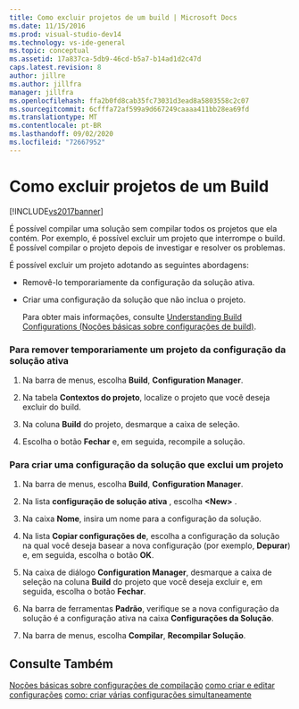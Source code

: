 ```yaml
---
title: Como excluir projetos de um build | Microsoft Docs
ms.date: 11/15/2016
ms.prod: visual-studio-dev14
ms.technology: vs-ide-general
ms.topic: conceptual
ms.assetid: 17a837ca-5db9-46cd-b5a7-b14ad1d2c47d
caps.latest.revision: 8
author: jillre
ms.author: jillfra
manager: jillfra
ms.openlocfilehash: ffa2b0fd8cab35fc73031d3ead8a5803558c2c07
ms.sourcegitcommit: 6cfffa72af599a9d667249caaaa411bb28ea69fd
ms.translationtype: MT
ms.contentlocale: pt-BR
ms.lasthandoff: 09/02/2020
ms.locfileid: "72667952"
---
```

# <a name="how-to-exclude-projects-from-a-build"></a>Como excluir projetos de um Build
[!INCLUDE[vs2017banner](../includes/vs2017banner.md)]

É possível compilar uma solução sem compilar todos os projetos que ela contém. Por exemplo, é possível excluir um projeto que interrompe o build. É possível compilar o projeto depois de investigar e resolver os problemas.

 É possível excluir um projeto adotando as seguintes abordagens:

- Removê-lo temporariamente da configuração da solução ativa.

- Criar uma configuração da solução que não inclua o projeto.

  Para obter mais informações, consulte [Understanding Build Configurations (Noções básicas sobre configurações de build)](../ide/understanding-build-configurations.md).

### <a name="to-temporarily-remove-a-project-from-the-active-solution-configuration"></a>Para remover temporariamente um projeto da configuração da solução ativa

1. Na barra de menus, escolha **Build**, **Configuration Manager**.

2. Na tabela **Contextos do projeto**, localize o projeto que você deseja excluir do build.

3. Na coluna **Build** do projeto, desmarque a caixa de seleção.

4. Escolha o botão **Fechar** e, em seguida, recompile a solução.

### <a name="to-create-a-solution-configuration-that-excludes-a-project"></a>Para criar uma configuração da solução que exclui um projeto

1. Na barra de menus, escolha **Build**, **Configuration Manager**.

2. Na lista **configuração de solução ativa** , escolha **\<New>** .

3. Na caixa **Nome**, insira um nome para a configuração da solução.

4. Na lista **Copiar configurações de**, escolha a configuração da solução na qual você deseja basear a nova configuração (por exemplo, **Depurar**) e, em seguida, escolha o botão **OK**.

5. Na caixa de diálogo **Configuration Manager**, desmarque a caixa de seleção na coluna **Build** do projeto que você deseja excluir e, em seguida, escolha o botão **Fechar**.

6. Na barra de ferramentas **Padrão**, verifique se a nova configuração da solução é a configuração ativa na caixa **Configurações da Solução**.

7. Na barra de menus, escolha **Compilar**, **Recompilar Solução**.

## <a name="see-also"></a>Consulte Também
 [Noções básicas sobre configurações de compilação](../ide/understanding-build-configurations.md) [como criar e editar configurações](../ide/how-to-create-and-edit-configurations.md) [como: criar várias configurações simultaneamente](../ide/how-to-build-multiple-configurations-simultaneously.md)
